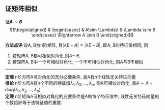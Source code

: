 ## 证矩阵相似
**证$A\sim B$**
$$\begin{aligned}
& \begin{cases}
& A\sim \Lambda\\
& \Lambda \sim B
\end{cases} \Rightarrow 
A \sim B
\end{aligned}$$

**方法点评**:设A, B为n阶矩阵, 且$|\lambda E-A| = |\lambda E-B|$, 即A, B的特征值相同, 则
1. 若矩阵A, B都可相似对角化,则A～B,
2. 若矩阵A, B中一个可相似对角化, 一个不可相似对角化, 则A与B不相似

---

**定理** n阶方阵A可对角化的充分必要条件, 是A有n个线性无关特征向量  
**推论** n阶方阵A有n个不同的特征值$\lambda_1, \lambda_2, \dots, \lambda_n$, 则A可相似对角化, 且$A\sim \Lambda=\mathrm{diag}(\lambda_1, \lambda_2, \dots, \lambda_n)$  
**定理** n阶矩阵A可相似对角化的充要条件是A的每个特征值中, 线性无关特征向量的个数恰好等于该特征值的重数.
